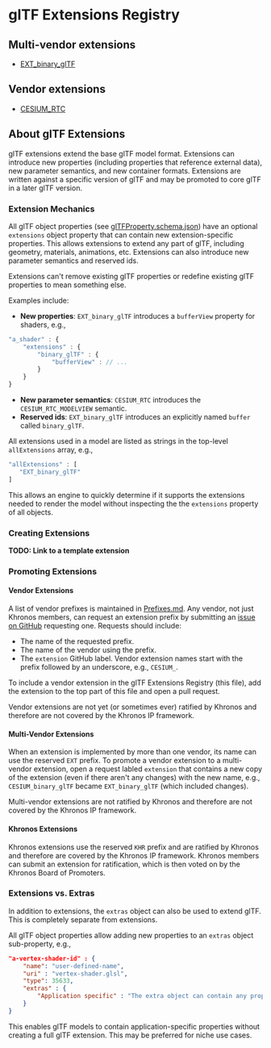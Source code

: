 # glTF Extensions Registry

## Multi-vendor extensions

* [EXT_binary_glTF](MultiVendor/EXT_binary_glTF/README.md)

## Vendor extensions

* [CESIUM_RTC](Vendor/CESIUM_RTC/README.md)

## About glTF Extensions

glTF extensions extend the base glTF model format.  Extensions can introduce new properties (including properties that reference external data), new parameter semantics, and new container formats.  Extensions are written against a specific version of glTF and may be promoted to core glTF in a later glTF version. 

### Extension Mechanics

All glTF object properties (see [glTFProperty.schema.json](https://github.com/KhronosGroup/glTF/blob/master/specification/schema/glTFProperty.schema.json)) have an optional `extensions` object property that can contain new extension-specific properties.  This allows extensions to extend any part of glTF, including geometry, materials, animations, etc.  Extensions can also introduce new parameter semantics and reserved ids.

Extensions can't remove existing glTF properties or redefine existing glTF properties to mean something else.

Examples include:
* **New properties**: `EXT_binary_glTF` introduces a `bufferView` property for shaders, e.g.,
```javascript
"a_shader" : {
    "extensions" : {
        "binary_glTF" : {
            "bufferView" : // ...
        }
    }
}
```
* **New parameter semantics**: `CESIUM_RTC` introduces the `CESIUM_RTC_MODELVIEW` semantic.
* **Reserved ids**: `EXT_binary_glTF` introduces an explicitly named `buffer` called `binary_glTF`.

All extensions used in a model are listed as strings in the top-level `allExtensions` array, e.g.,
```javascript
"allExtensions" : [
   "EXT_binary_glTF"
]
```
This allows an engine to quickly determine if it supports the extensions needed to render the model without inspecting the the `extensions` property of all objects.

### Creating Extensions

**TODO: Link to a template extension**

### Promoting Extensions

#### Vendor Extensions

A list of vendor prefixes is maintained in [Prefixes.md](Prefixes.md).  Any vendor, not just Khronos members, can request an extension prefix by submitting an [issue on GitHub](https://github.com/KhronosGroup/glTF/issues/) requesting one.  Requests should include:
* The name of the requested prefix.
* The name of the vendor using the prefix.
* The `extension` GitHub label.
Vendor extension names start with the prefix followed by an underscore, e.g., `CESIUM_`.

To include a vendor extension in the glTF Extensions Registry (this file), add the extension to the top part of this file and open a pull request.

Vendor extensions are not yet (or sometimes ever) ratified by Khronos and therefore are not covered by the Khronos IP framework.

#### Multi-Vendor Extensions

When an extension is implemented by more than one vendor, its name can use the reserved `EXT` prefix.  To promote a vendor extension to a multi-vendor extension, open a request labled `extension` that contains a new copy of the extension (even if there aren't any changes) with the new name, e.g., `CESIUM_binary_glTF` became `EXT_binary_glTF` (which included changes).

Multi-vendor extensions are not ratified by Khronos and therefore are not covered by the Khronos IP framework.

#### Khronos Extensions

Khronos extensions use the reserved `KHR` prefix and are ratified by Khronos and therefore are covered by the Khronos IP framework.  Khronos members can submit an extension for ratification, which is then voted on by the Khronos Board of Promoters.

### Extensions vs. Extras

In addition to extensions, the `extras` object can also be used to extend glTF.  This is completely separate from extensions.

All glTF object properties allow adding new properties to an `extras` object sub-property, e.g.,
```json
"a-vertex-shader-id" : {
    "name": "user-defined-name",
    "uri" : "vertex-shader.glsl",
    "type": 35633,
    "extras" : {
        "Application specific" : "The extra object can contain any properties."
    }
}
```
This enables glTF models to contain application-specific properties without creating a full glTF extension.  This may be preferred for niche use cases.
